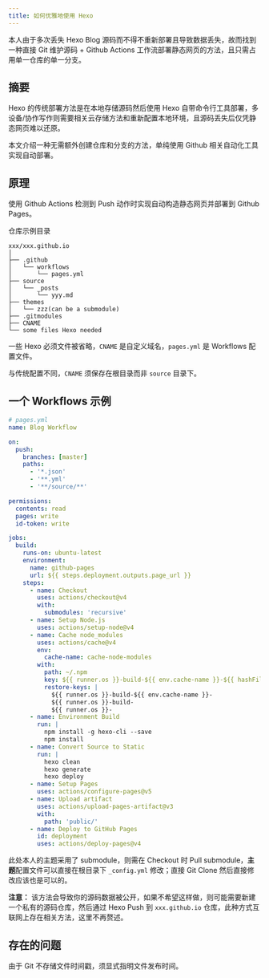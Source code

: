```yaml
---
title: 如何优雅地使用 Hexo
---
```


本人由于多次丢失 Hexo Blog 源码而不得不重新部署且导致数据丢失，故而找到一种直接 Git 维护源码 + Github Actions 工作流部署静态网页的方法，且只需占用单一仓库的单一分支。

<!-- more -->

## 摘要

Hexo 的传统部署方法是在本地存储源码然后使用 Hexo 自带命令行工具部署，多设备/协作写作则需要相关云存储方法和重新配置本地环境，且源码丢失后仅凭静态网页难以还原。

本文介绍一种无需额外创建仓库和分支的方法，单纯使用 Github 相关自动化工具实现自动部署。

## 原理

使用 Github Actions 检测到 Push 动作时实现自动构造静态网页并部署到 Github Pages。

仓库示例目录

```
xxx/xxx.github.io
│
├── .github
│	└── workflows
│		└── pages.yml
├── source
│	└── _posts
│		└── yyy.md
├── themes
│	└── zzz(can be a submodule)
├── .gitmodules
├── CNAME
└── some files Hexo needed
```

一些 Hexo 必须文件被省略，`CNAME` 是自定义域名，`pages.yml` 是 Workflows 配置文件。

与传统配置不同，`CNAME` 须保存在根目录而非 `source` 目录下。

## 一个 Workflows 示例

```yml
# pages.yml
name: Blog Workflow

on:
  push:
    branches: [master]
    paths:
      - '*.json'
      - '**.yml'
      - '**/source/**'

permissions:
  contents: read
  pages: write
  id-token: write

jobs:
  build:
    runs-on: ubuntu-latest
    environment:
      name: github-pages
      url: ${{ steps.deployment.outputs.page_url }}
    steps:
      - name: Checkout
        uses: actions/checkout@v4
        with:
          submodules: 'recursive'
      - name: Setup Node.js
        uses: actions/setup-node@v4
      - name: Cache node_modules 
        uses: actions/cache@v4
        env:
          cache-name: cache-node-modules
        with:
          path: ~/.npm
          key: ${{ runner.os }}-build-${{ env.cache-name }}-${{ hashFiles('**/package-lock.json') }}
          restore-keys: |
            ${{ runner.os }}-build-${{ env.cache-name }}-
            ${{ runner.os }}-build-
            ${{ runner.os }}-
      - name: Environment Build
        run: |
          npm install -g hexo-cli --save
          npm install
      - name: Convert Source to Static
        run: |
          hexo clean
          hexo generate
          hexo deploy
      - name: Setup Pages
        uses: actions/configure-pages@v5
      - name: Upload artifact
        uses: actions/upload-pages-artifact@v3
        with:
          path: 'public/'
      - name: Deploy to GitHub Pages
        id: deployment
        uses: actions/deploy-pages@v4
```

此处本人的主题采用了 submodule，则需在 Checkout 时 Pull submodule，**主题**配置文件可以直接在根目录下 `_config.yml` 修改；直接 Git Clone 然后直接修改应该也是可以的。

**注意：** 该方法会导致你的源码数据被公开，如果不希望这样做，则可能需要新建一个私有的源码仓库，然后通过 Hexo Push 到 `xxx.github.io` 仓库，此种方式互联网上存在相关方法，这里不再赘述。

## 存在的问题

由于 Git 不存储文件时间戳，须显式指明文件发布时间。
